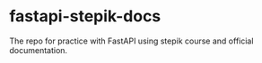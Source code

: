 # fastapi-stepik-docs
The repo for practice with FastAPI using stepik course and official documentation.
